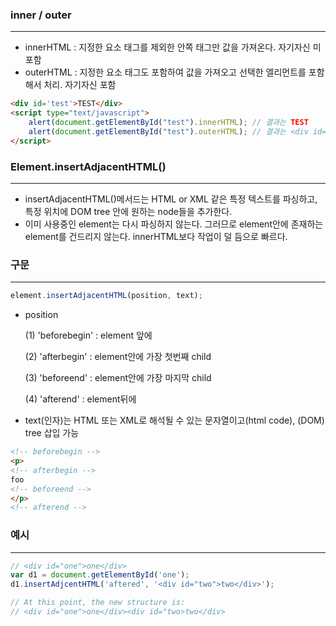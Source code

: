 ### inner / outer

---

- innerHTML : 지정한 요소 태그를 제외한 안쪽 태그만 값을 가져온다. 자기자신 미포함
- outerHTML : 지정한 요소 태그도 포함하여 값을 가져오고 선택한 엘리먼트를 포함해서 처리. 자기자신 포함

```html
<div id='test'>TEST</div>
<script type="text/javascript">
	alert(document.getElementById("test").innerHTML); // 결과는 TEST
	alert(document.getElementById("test").outerHTML); // 결과는 <div id="test">TEST</div>
</script>
```

### Element.insertAdjacentHTML()

---

- insertAdjacentHTML()메서드는 HTML or XML 같은 특정 텍스트를 파싱하고, 특정 위치에 DOM tree 안에 원하는 node들을 추가한다.
- 이미 사용중인 element는 다시 파싱하지 않는다. 그러므로 element안에 존재하는 element를 건드리지 않는다. innerHTML보다 작업이 덜 듬으로 빠르다.

### 구문

---

```jsx
element.insertAdjacentHTML(position, text);
```

- position

    (1) 'beforebegin' : element 앞에

    (2) 'afterbegin' : element안에 가장 첫번째 child

    (3) 'beforeend' : element안에 가장 마지막 child

    (4) 'afterend' : element뒤에

- text(인자)는 HTML 또는 XML로 해석될 수 있는 문자열이고(html code), (DOM) tree 삽입 가능

```html
<!-- beforebegin -->
<p>
<!-- afterbegin -->
foo
<!-- beforeend -->
</p>
<!-- afterend -->
```

### 예시

---

```jsx
// <div id="one">one</div>
var d1 = document.getElementById('one');
d1.insertAdjcentHTML('aftered', '<div id="two">two</div>');

// At this point, the new structure is:
// <div id="one">one</div><div id="two>two</div>
```